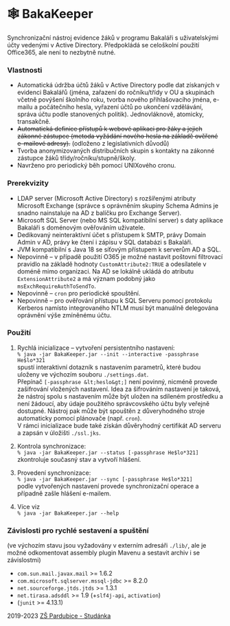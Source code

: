 # 🕸 BakaKeeper
Synchronizační nástroj evidence žáků v programu Bakaláři
s uživatelskými účty vedenými v Active Directory. Předpokládá
se celoškolní použití Office365, ale není to nezbytně nutné.

### Vlastnosti
* Automatická údržba účtů žáků v Active Directory podle dat
získaných v evidenci Bakalářů (jména, zařazení do ročníku/třídy
v OU a skupinách včetně povýšení školního roku, tvorba nového
přihlašovacího jména, e-mailu a počátečního hesla, vyřazení
účtů po ukončení vzdělávání, správa účtu podle stanovených
  politik). Jednovláknově, atomicky, transakčně.
* ~~Automatická definice přístupů k webové aplikaci pro žáky
a jejich zákonné zástupce (metoda vyžádání nového hesla
na základě ověřené e-mailové adresy).~~ (odloženo z legislativních
  důvodů)
* Tvorba anonymizovaných distribučních skupin s kontakty
na zákonné zástupce žáků třídy/ročníku/stupně/školy.
* Navrženo pro periodický běh pomocí UNIXového cronu.

### Prerekvizity
* LDAP server (Microsoft Active Directory) s rozšířenými
  atributy Microsoft Exchange (správce s oprávněním skupiny Schema
Admins je snadno nainstaluje na AD z balíčku pro Exchange Server).
* Microsoft SQL Server (nebo MS SQL kompatibilní server)
s daty aplikace Bakaláři s doménovým ověřováním uživatele.
* Dedikovaný neinteraktivní účet s přístupem k SMTP,
právy Domain Admin v AD, právy ke čtení i zápisu v SQL databázi
s Bakaláři.
* JVM kompatibilní s Java 18 se síťovým přístupem k
serverům AD a SQL.
* Nepovinně – v případě použití O365 je možné nastavit poštovní
filtrovací pravidlo na základě hodnoty `CustomAttribute2:TRUE`
a odesílatele v doméně mimo organizaci. Na AD se lokálně ukládá
do atributu `ExtensionAttribute2` a má význam podobný jako
`msExchRequireAuthToSendTo`.  
* Nepovinně – `cron` pro periodické spouštění.
* Nepovinně – pro ověřování přístupu k SQL Serveru pomocí
protokolu Kerberos namísto integrovaného NTLM musí být
manuálně delegována oprávnění výše zmíněnému účtu.

### Použití
1) Rychlá inicializace – vytvoření persistentního nastavení:<br>
`% java -jar BakaKeeper.jar --init --interactive -passphrase He$lo*321`<br>
spustí interaktivní dotazník s nastavením parametrů, které budou
uloženy ve výchozím souboru `./settings.dat`.<br>Přepínač `[-passphrase &lt;heslo&gt;]`
není povinný, nicméně provede zašifrování vložených nastavení.
Idea za šifrováním nastavení je taková,
že nástroj spolu s&nbsp;nastavením může být uložen na sdíleném
prostředku a není žádoucí, aby údaje použitého správcovského
účtu byly veřejně dostupné. Nástroj pak může být spouštěn
z&nbsp;důveryhodného stroje automaticky pomocí plánovače
(např. `cron`).<br>
V&nbsp;rámci inicializace bude také získán důvěryhodný
certifikát AD serveru a zapsán v úložišti `./ssl.jks`.

2) Kontrola synchronizace:<br>
`% java -jar BakaKeeper.jar --status [-passphrase He$lo*321]`<br>
zkontroluje současný stav a vytvoří hlášení.

3) Provedení synchronizace:<br>
`% java -jar BakaKeeper.jar --sync [-passphrase He$lo*321]`<br>
podle vytvořených nastavení provede synchronizační operace
a případně zašle hlášení e-mailem.

4) Více viz<br>
`% java -jar BakaKeeper.jar --help`

### Závislosti pro rychlé sestavení a&nbsp;spuštění
(ve výchozím stavu jsou vyžadovány v&nbsp;externím
adresáři `./lib/`, ale je možné odkomentovat assembly
plugin Mavenu  a&nbsp;sestavit archiv i&nbsp;se závislostmi)
* `com.sun.mail.javax.mail` >= 1.6.2
* `com.microsoft.sqlserver.mssql-jdbc` >= 8.2.0
* `net.sourceforge.jtds.jtds` >= 1.3.1
* `net.tirasa.adsddl` >= 1.9 (+`slf4j-api`, `activation`)
* (`junit` >= 4.13.1)

2019-2023 [ZŠ Pardubice - Studánka](https://www.zs-studanka.cz/)
